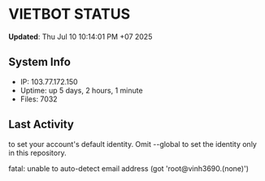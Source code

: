# VIETBOT STATUS
**Updated**: Thu Jul 10 10:14:01 PM +07 2025

## System Info
- IP: 103.77.172.150
- Uptime: up 5 days, 2 hours, 1 minute
- Files: 7032

## Last Activity

to set your account's default identity.
Omit --global to set the identity only in this repository.

fatal: unable to auto-detect email address (got 'root@vinh3690.(none)')

